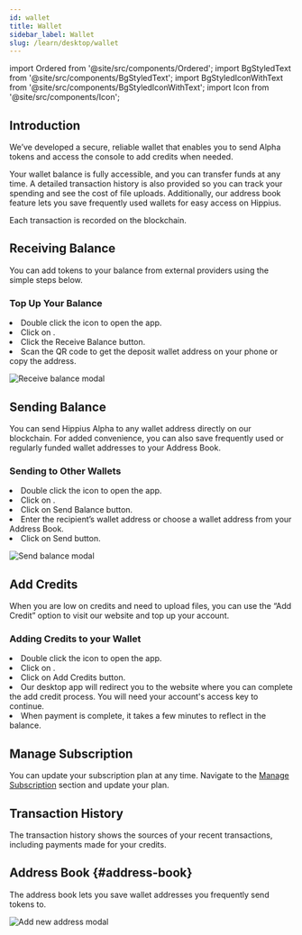 ```yaml
---
id: wallet
title: Wallet
sidebar_label: Wallet
slug: /learn/desktop/wallet
---
```


import Ordered from '@site/src/components/Ordered';
import BgStyledText from '@site/src/components/BgStyledText';
import BgStyledIconWithText from '@site/src/components/BgStyledIconWithText';
import Icon from '@site/src/components/Icon';

## Introduction

We’ve developed a secure, reliable wallet that enables you to send Alpha tokens and access the console to add credits when needed.

Your wallet balance is fully accessible, and you can transfer funds at any time. A detailed transaction history is also provided so you can track your spending and see the cost of file uploads. Additionally, our address book feature lets you save frequently used wallets for easy access on Hippius.

Each transaction is recorded on the blockchain.

## Receiving Balance

You can add tokens to your balance from external providers using the simple steps below.

### Top Up Your Balance

<Ordered>
  <li>Double click the <Icon /> icon to open the app.</li>
  <li>Click on <BgStyledIconWithText text="Wallet" icon="Wallet" />.</li>
  <li>Click the <BgStyledText>Receive Balance</BgStyledText> button.</li>
  <li>Scan the QR code to get the deposit wallet address on your phone or copy the address.</li>
</Ordered>

![Receive balance modal](/img/desktop/wallet-receive-balance.png)

## Sending Balance

You can send Hippius Alpha to any wallet address directly on our blockchain. For added convenience, you can also save frequently used or regularly funded wallet addresses to your Address Book.

### Sending to Other Wallets

<Ordered>
  <li>Double click the <Icon /> icon to open the app.</li>
  <li>Click on <BgStyledIconWithText text="Wallet" icon="Wallet" />.</li>
  <li>Click on <BgStyledText>Send Balance</BgStyledText> button.</li>
  <li>Enter the recipient’s wallet address or choose a wallet address from your Address Book.</li>
  <li>Click on <BgStyledText>Send</BgStyledText> button.</li>
</Ordered>

![Send balance modal](/img/desktop/wallet-send-balance.png)

## Add Credits

When you are low on credits and need to upload files, you can use the “Add Credit” option to visit our website and top up your account.

### Adding Credits to your Wallet

<Ordered>
  <li>Double click the <Icon /> icon to open the app.</li>
  <li>Click on <BgStyledIconWithText text="Wallet" icon="Wallet" />.</li>
  <li>Click on <BgStyledText>Add Credits</BgStyledText> button.</li>
  <li>Our desktop app will redirect you to the website where you can complete the add credit process. You will need your account's access key to continue.</li>
  <li>When payment is complete, it takes a few minutes to reflect in the balance.</li>
</Ordered>

## Manage Subscription

You can update your subscription plan at any time. Navigate to the [Manage Subscription](https://console.hippius.com/dashboard/billing) section and update your plan.

## Transaction History

The transaction history shows the sources of your recent transactions, including payments made for your credits.

## Address Book {#address-book}

The address book lets you save wallet addresses you frequently send tokens to.

![Add new address modal](/img/desktop/wallet-address-book.png)
